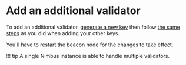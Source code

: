 # Add an additional validator

<!-- TODO: We should work on a new recommended way to add validators based on the Keymanager API (this doesn't require a node restart) -->

To add an additional validator, [generate a new key](./more-keys.md) then follow [the same steps](./keys.md) as you did when adding your other keys.

You'll have to [restart](./connect-eth2.md) the beacon node for the changes to take effect.

!!! tip
    A single Nimbus instance is able to handle multiple validators.
